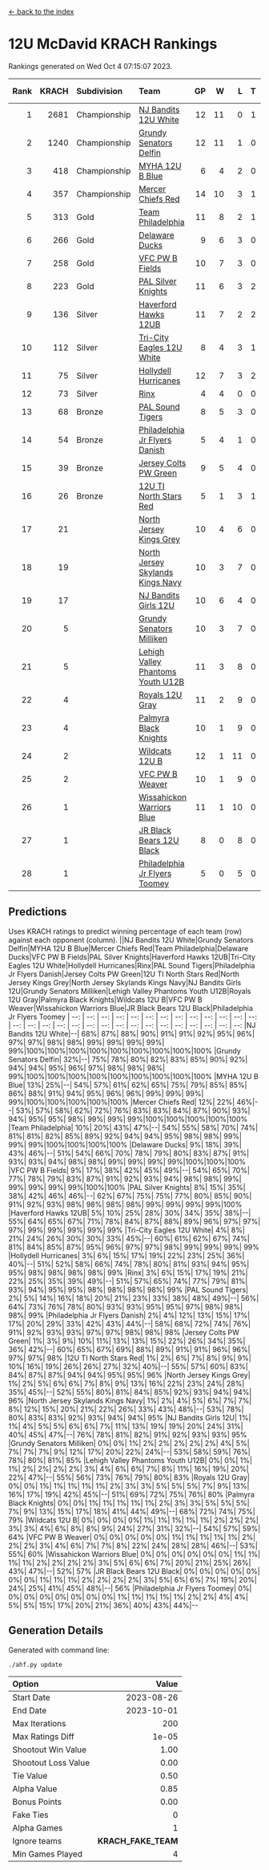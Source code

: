 [<- back to the index](readme.md)
# 12U McDavid KRACH Rankings
Rankings generated on Wed Oct  4 07:15:07 2023.

Rank|KRACH|Subdivision|Team|GP|W|L|T|OTW|OTL|SoS|Exp Wins|Win Diff
---:|---:|:---|:---|---:|---:|---:|---:|---:|---:|---:|---:|---:
1|2681|Championship|[NJ Bandits 12U White](https://gamesheetstats.com/seasons/3659/teams/140510/schedule)|12|11|0|1|1|0|148|12.3|-0.0
2|1240|Championship|[Grundy Senators Delfin](https://gamesheetstats.com/seasons/3659/teams/140501/schedule)|12|11|1|0|0|0|135|11.8|-0.0
3|418|Championship|[MYHA 12U B Blue](https://gamesheetstats.com/seasons/3659/teams/140509/schedule)|6|4|2|0|1|0|307|4.8|-0.0
4|357|Championship|[Mercer Chiefs Red](https://gamesheetstats.com/seasons/3659/teams/140508/schedule)|14|10|3|1|0|0|478|11.3|-0.0
5|313|Gold|[Team Philadelphia](https://gamesheetstats.com/seasons/3659/teams/140520/schedule)|11|8|2|1|0|0|190|9.3|-0.0
6|266|Gold|[Delaware Ducks](https://gamesheetstats.com/seasons/3659/teams/140500/schedule)|9|6|3|0|0|0|398|6.8|-0.0
7|258|Gold|[VFC PW B Fields](https://gamesheetstats.com/seasons/3659/teams/140522/schedule)|10|7|3|0|0|1|429|7.8|-0.0
8|223|Gold|[PAL Silver Knights](https://gamesheetstats.com/seasons/3659/teams/140514/schedule)|11|6|3|2|0|0|715|7.8|-0.0
9|136|Silver|[Haverford Hawks 12UB](https://gamesheetstats.com/seasons/3659/teams/140503/schedule)|11|7|2|2|0|0|349|8.9|0.0
10|112|Silver|[Tri-City Eagles 12U White](https://gamesheetstats.com/seasons/3659/teams/140521/schedule)|8|4|3|1|0|0|335|5.3|-0.0
11|75|Silver|[Hollydell Hurricanes](https://gamesheetstats.com/seasons/3659/teams/140504/schedule)|12|7|3|2|0|1|102|8.9|0.0
12|73|Silver|[Rinx](https://gamesheetstats.com/seasons/3659/teams/142538/schedule)|4|4|0|0|0|0|2|4.9|0.0
13|68|Bronze|[PAL Sound Tigers](https://gamesheetstats.com/seasons/3659/teams/140515/schedule)|8|5|3|0|0|0|542|5.9|0.0
14|54|Bronze|[Philadelphia Jr Flyers Danish](https://gamesheetstats.com/seasons/3659/teams/140517/schedule)|5|4|1|0|0|0|62|4.9|0.0
15|39|Bronze|[Jersey Colts PW Green](https://gamesheetstats.com/seasons/3659/teams/140505/schedule)|9|5|4|0|0|0|120|5.9|0.0
16|26|Bronze|[12U TI North Stars Red](https://gamesheetstats.com/seasons/3659/teams/140499/schedule)|5|1|3|1|0|0|133|2.4|0.0
17|21||[North Jersey Kings Grey](https://gamesheetstats.com/seasons/3659/teams/140512/schedule)|10|4|6|0|0|0|230|4.9|0.0
18|19||[North Jersey Skylands Kings Navy](https://gamesheetstats.com/seasons/3659/teams/140513/schedule)|10|3|7|0|1|0|470|3.9|0.0
19|17||[NJ Bandits Girls 12U](https://gamesheetstats.com/seasons/3659/teams/140511/schedule)|10|6|4|0|0|0|35|6.9|0.0
20|5||[Grundy Senators Milliken](https://gamesheetstats.com/seasons/3659/teams/140502/schedule)|10|3|7|0|0|0|72|3.9|0.0
21|5||[Lehigh Valley Phantoms Youth U12B](https://gamesheetstats.com/seasons/3659/teams/140507/schedule)|11|3|8|0|0|0|74|3.9|0.0
22|4||[Royals 12U Gray](https://gamesheetstats.com/seasons/3659/teams/140519/schedule)|11|2|9|0|0|1|279|2.9|0.0
23|4||[Palmyra Black Knights](https://gamesheetstats.com/seasons/3659/teams/140516/schedule)|10|1|9|0|0|0|122|1.9|0.0
24|2||[Wildcats 12U B](https://gamesheetstats.com/seasons/3659/teams/140524/schedule)|12|1|11|0|0|0|481|1.9|0.0
25|2||[VFC PW B Weaver](https://gamesheetstats.com/seasons/3659/teams/140523/schedule)|10|1|9|0|1|0|156|1.9|0.0
26|1||[Wissahickon Warriors Blue](https://gamesheetstats.com/seasons/3659/teams/140525/schedule)|11|1|10|0|0|1|175|1.9|0.0
27|1||[JR Black Bears 12U Black](https://gamesheetstats.com/seasons/3659/teams/140506/schedule)|8|0|8|0|0|0|274|0.9|0.0
28|1||[Philadelphia Jr Flyers Toomey](https://gamesheetstats.com/seasons/3659/teams/140518/schedule)|5|0|5|0|0|0|64|0.9|0.0

## Predictions
Uses KRACH ratings to predict winning percentage of each team (row) against each opponent (column).
||NJ Bandits 12U White|Grundy Senators Delfin|MYHA 12U B Blue|Mercer Chiefs Red|Team Philadelphia|Delaware Ducks|VFC PW B Fields|PAL Silver Knights|Haverford Hawks 12UB|Tri-City Eagles 12U White|Hollydell Hurricanes|Rinx|PAL Sound Tigers|Philadelphia Jr Flyers Danish|Jersey Colts PW Green|12U TI North Stars Red|North Jersey Kings Grey|North Jersey Skylands Kings Navy|NJ Bandits Girls 12U|Grundy Senators Milliken|Lehigh Valley Phantoms Youth U12B|Royals 12U Gray|Palmyra Black Knights|Wildcats 12U B|VFC PW B Weaver|Wissahickon Warriors Blue|JR Black Bears 12U Black|Philadelphia Jr Flyers Toomey
| --: | --: | --: | --: | --: | --: | --: | --: | --: | --: | --: | --: | --: | --: | --: | --: | --: | --: | --: | --: | --: | --: | --: | --: | --: | --: | --: | --: | --: 
|NJ Bandits 12U White|--| 68%| 87%| 88%| 90%| 91%| 91%| 92%| 95%| 96%| 97%| 97%| 98%| 98%| 99%| 99%| 99%| 99%| 99%|100%|100%|100%|100%|100%|100%|100%|100%|100%
|Grundy Senators Delfin| 32%|--| 75%| 78%| 80%| 82%| 83%| 85%| 90%| 92%| 94%| 94%| 95%| 96%| 97%| 98%| 98%| 98%| 99%|100%|100%|100%|100%|100%|100%|100%|100%|100%
|MYHA 12U B Blue| 13%| 25%|--| 54%| 57%| 61%| 62%| 65%| 75%| 79%| 85%| 85%| 86%| 88%| 91%| 94%| 95%| 96%| 96%| 99%| 99%| 99%| 99%|100%|100%|100%|100%|100%
|Mercer Chiefs Red| 12%| 22%| 46%|--| 53%| 57%| 58%| 62%| 72%| 76%| 83%| 83%| 84%| 87%| 90%| 93%| 94%| 95%| 95%| 98%| 99%| 99%| 99%|100%|100%|100%|100%|100%
|Team Philadelphia| 10%| 20%| 43%| 47%|--| 54%| 55%| 58%| 70%| 74%| 81%| 81%| 82%| 85%| 89%| 92%| 94%| 94%| 95%| 98%| 98%| 99%| 99%| 99%|100%|100%|100%|100%
|Delaware Ducks|  9%| 18%| 39%| 43%| 46%|--| 51%| 54%| 66%| 70%| 78%| 79%| 80%| 83%| 87%| 91%| 93%| 93%| 94%| 98%| 98%| 99%| 99%| 99%| 99%|100%|100%|100%
|VFC PW B Fields|  9%| 17%| 38%| 42%| 45%| 49%|--| 54%| 65%| 70%| 77%| 78%| 79%| 83%| 87%| 91%| 92%| 93%| 94%| 98%| 98%| 99%| 99%| 99%| 99%| 99%|100%|100%
|PAL Silver Knights|  8%| 15%| 35%| 38%| 42%| 46%| 46%|--| 62%| 67%| 75%| 75%| 77%| 80%| 85%| 90%| 91%| 92%| 93%| 98%| 98%| 98%| 98%| 99%| 99%| 99%| 99%|100%
|Haverford Hawks 12UB|  5%| 10%| 25%| 28%| 30%| 34%| 35%| 38%|--| 55%| 64%| 65%| 67%| 71%| 78%| 84%| 87%| 88%| 89%| 96%| 97%| 97%| 97%| 99%| 99%| 99%| 99%| 99%
|Tri-City Eagles 12U White|  4%|  8%| 21%| 24%| 26%| 30%| 30%| 33%| 45%|--| 60%| 61%| 62%| 67%| 74%| 81%| 84%| 85%| 87%| 95%| 96%| 97%| 97%| 98%| 99%| 99%| 99%| 99%
|Hollydell Hurricanes|  3%|  6%| 15%| 17%| 19%| 22%| 23%| 25%| 36%| 40%|--| 51%| 52%| 58%| 66%| 74%| 78%| 80%| 81%| 93%| 94%| 95%| 95%| 98%| 98%| 98%| 98%| 99%
|Rinx|  3%|  6%| 15%| 17%| 19%| 21%| 22%| 25%| 35%| 39%| 49%|--| 51%| 57%| 65%| 74%| 77%| 79%| 81%| 93%| 94%| 95%| 95%| 98%| 98%| 98%| 98%| 99%
|PAL Sound Tigers|  2%|  5%| 14%| 16%| 18%| 20%| 21%| 23%| 33%| 38%| 48%| 49%|--| 56%| 64%| 73%| 76%| 78%| 80%| 93%| 93%| 95%| 95%| 97%| 98%| 98%| 98%| 99%
|Philadelphia Jr Flyers Danish|  2%|  4%| 12%| 13%| 15%| 17%| 17%| 20%| 29%| 33%| 42%| 43%| 44%|--| 58%| 68%| 72%| 74%| 76%| 91%| 92%| 93%| 93%| 97%| 97%| 98%| 98%| 98%
|Jersey Colts PW Green|  1%|  3%|  9%| 10%| 11%| 13%| 13%| 15%| 22%| 26%| 34%| 35%| 36%| 42%|--| 60%| 65%| 67%| 69%| 88%| 89%| 91%| 91%| 96%| 96%| 97%| 97%| 98%
|12U TI North Stars Red|  1%|  2%|  6%|  7%|  8%|  9%|  9%| 10%| 16%| 19%| 26%| 26%| 27%| 32%| 40%|--| 55%| 57%| 60%| 83%| 84%| 87%| 87%| 94%| 94%| 95%| 95%| 96%
|North Jersey Kings Grey|  1%|  2%|  5%|  6%|  6%|  7%|  8%|  9%| 13%| 16%| 22%| 23%| 24%| 28%| 35%| 45%|--| 52%| 55%| 80%| 81%| 84%| 85%| 92%| 93%| 94%| 94%| 96%
|North Jersey Skylands Kings Navy|  1%|  2%|  4%|  5%|  6%|  7%|  7%|  8%| 12%| 15%| 20%| 21%| 22%| 26%| 33%| 43%| 48%|--| 53%| 78%| 80%| 83%| 83%| 92%| 93%| 94%| 94%| 95%
|NJ Bandits Girls 12U|  1%|  1%|  4%|  5%|  5%|  6%|  6%|  7%| 11%| 13%| 19%| 19%| 20%| 24%| 31%| 40%| 45%| 47%|--| 76%| 78%| 81%| 82%| 91%| 92%| 93%| 93%| 95%
|Grundy Senators Milliken|  0%|  0%|  1%|  2%|  2%|  2%|  2%|  2%|  4%|  5%|  7%|  7%|  7%|  9%| 12%| 17%| 20%| 22%| 24%|--| 53%| 58%| 59%| 76%| 78%| 80%| 81%| 85%
|Lehigh Valley Phantoms Youth U12B|  0%|  0%|  1%|  1%|  2%|  2%|  2%|  2%|  3%|  4%|  6%|  6%|  7%|  8%| 11%| 16%| 19%| 20%| 22%| 47%|--| 55%| 56%| 73%| 76%| 79%| 80%| 83%
|Royals 12U Gray|  0%|  0%|  1%|  1%|  1%|  1%|  1%|  2%|  3%|  3%|  5%|  5%|  5%|  7%|  9%| 13%| 16%| 17%| 19%| 42%| 45%|--| 51%| 69%| 72%| 75%| 76%| 80%
|Palmyra Black Knights|  0%|  0%|  1%|  1%|  1%|  1%|  1%|  2%|  3%|  3%|  5%|  5%|  5%|  7%|  9%| 13%| 15%| 17%| 18%| 41%| 44%| 49%|--| 68%| 72%| 74%| 75%| 79%
|Wildcats 12U B|  0%|  0%|  0%|  0%|  1%|  1%|  1%|  1%|  1%|  2%|  2%|  2%|  3%|  3%|  4%|  6%|  8%|  8%|  9%| 24%| 27%| 31%| 32%|--| 54%| 57%| 59%| 64%
|VFC PW B Weaver|  0%|  0%|  0%|  0%|  0%|  1%|  1%|  1%|  1%|  1%|  2%|  2%|  2%|  3%|  4%|  6%|  7%|  7%|  8%| 22%| 24%| 28%| 28%| 46%|--| 53%| 55%| 60%
|Wissahickon Warriors Blue|  0%|  0%|  0%|  0%|  0%|  0%|  1%|  1%|  1%|  1%|  2%|  2%|  2%|  2%|  3%|  5%|  6%|  6%|  7%| 20%| 21%| 25%| 26%| 43%| 47%|--| 52%| 57%
|JR Black Bears 12U Black|  0%|  0%|  0%|  0%|  0%|  0%|  0%|  1%|  1%|  1%|  2%|  2%|  2%|  2%|  3%|  5%|  6%|  6%|  7%| 19%| 20%| 24%| 25%| 41%| 45%| 48%|--| 56%
|Philadelphia Jr Flyers Toomey|  0%|  0%|  0%|  0%|  0%|  0%|  0%|  0%|  1%|  1%|  1%|  1%|  1%|  2%|  2%|  4%|  4%|  5%|  5%| 15%| 17%| 20%| 21%| 36%| 40%| 43%| 44%|--

## Generation Details

Generated with command line:
```
./ahf.py update
```

| Option | Value |
| :----- | ----: |
| Start Date | 2023-08-26 |
| End Date | 2023-10-01 |
| Max Iterations | 200 |
| Max Ratings Diff | 1e-05 |
| Shootout Win Value | 1.00 |
| Shootout Loss Value | 0.00 |
| Tie Value | 0.50 |
| Alpha Value | 0.85 |
| Bonus Points | 0.00 |
| Fake Ties | 0 |
| Alpha Games | 1 |
| Ignore teams | __KRACH_FAKE_TEAM__ |
| Min Games Played | 4 |

